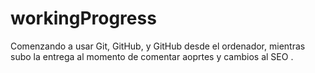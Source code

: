 # workingProgress
Comenzando a usar Git, GitHub, y GitHub desde el ordenador, mientras subo la entrega  al momento de comentar aoprtes y cambios al SEO .

